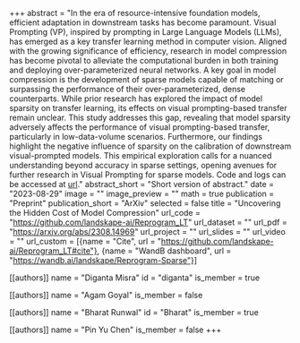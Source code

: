 +++
abstract = "In the era of resource-intensive foundation models, efficient adaptation in downstream tasks has become paramount. Visual Prompting (VP), inspired by prompting in Large Language Models (LLMs), has emerged as a key transfer learning method in computer vision. Aligned with the growing significance of efficiency, research in model compression has become pivotal to alleviate the computational burden in both training and deploying over-parameterized neural networks. A key goal in model compression is the development of sparse models capable of matching or surpassing the performance of their over-parameterized, dense counterparts. While prior research has explored the impact of model sparsity on transfer learning, its effects on visual prompting-based transfer remain unclear. This study addresses this gap, revealing that model sparsity adversely affects the performance of visual prompting-based transfer, particularly in low-data-volume scenarios. Furthermore, our findings highlight the negative influence of sparsity on the calibration of downstream visual-prompted models. This empirical exploration calls for a nuanced understanding beyond accuracy in sparse settings, opening avenues for further research in Visual Prompting for sparse models. Code and logs can be accessed at [url](https://github.com/landskape-ai/Reprogram_LT)."
abstract_short = "Short version of abstract."
date = "2023-08-29"
image = ""
image_preview = ""
math = true
publication = "Preprint"
publication_short = "ArXiv"
selected = false
title = "Uncovering the Hidden Cost of Model Compression"
url_code = "https://github.com/landskape-ai/Reprogram_LT"
url_dataset = ""
url_pdf = "https://arxiv.org/abs/2308.14969"
url_project = ""
url_slides = ""
url_video = ""
url_custom = [{name = "Cite", url = "https://github.com/landskape-ai/Reprogram_LT#cite"}, {name = "WandB dashboard", url = "https://wandb.ai/landskape/Reprogram-Sparse"}]


[[authors]]
    name = "Diganta Misra"
    id = "diganta"
    is_member = true

[[authors]]
    name = "Agam Goyal"
    is_member = false

[[authors]]
    name = "Bharat Runwal"
    id = "Bharat"
    is_member = true

[[authors]]
    name = "Pin Yu Chen"
    is_member = false
+++